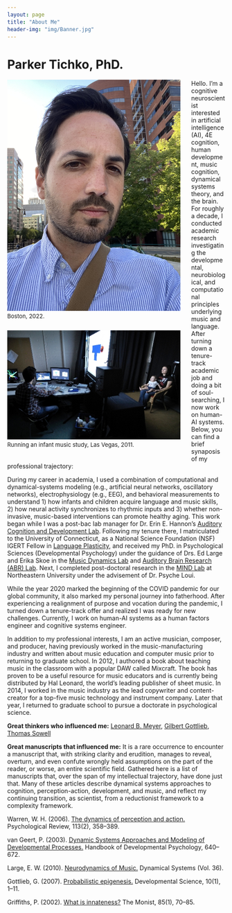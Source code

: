 ```yaml
---
layout: page
title: "About Me"
header-img: "img/Banner.jpg"
---
```

# Parker Tichko, PhD.

<div style="float: left; padding-right: 25px; padding-bottom: 25px">
	<img src="/img/AboutMe_pic_2.jpg" width="400" alt="Parker Tichko" onclick="_gaq.push(['_trackEvent', 'IMGs', 'Image', 'Ironman']);" />
	<figcaption>
                <font size="2">Boston, 2022.</font>
    </figcaption>
</div>

<div style="float: left; padding-right: 25px; padding-bottom: 25px">
	<img src="/img/AboutMe2.jpg" width="400" alt="Parker Tichko" onclick="_gaq.push(['_trackEvent', 'IMGs', 'Image', 'Ironman']);" />
	<figcaption>
                <font size="2">Running an infant music study, Las Vegas, 2011.</font>
    </figcaption>
</div>

Hello. I’m a cognitive neuroscientist interested in artificial intelligence (AI), 4E cognition, human development, music cognition, dynamical systems theory, and the brain. For roughly a decade, I conducted academic research investigating the developmental, neurobiological, and computational principles underlying music and language. After turning down a tenure-track academic job and doing a bit of soul-searching, I now work on human-AI systems. Below, you can find a brief synaposis of my professional trajectory:

During my career in academia, I used a combination of computational and dynamical-systems modeling (e.g., artificial neural networks, oscillatory networks), electrophysiology (e.g., EEG), and behavioral measurements to understand 1) how infants and children acquire language and music skills, 2) how neural activity synchronizes to rhythmic inputs and 3) whether non-invasive, music-based interventions can promote healthy aging. This work began while I was a post-bac lab manager for Dr. Erin E. Hannon’s [Auditory Cognition and Development Lab](https://www.ehannon.faculty.unlv.edu//Home.html).
Following my tenure there, I matriculated to the University of Connecticut, as a National Science Foundation (NSF) IGERT Fellow in [Language Plasticity](http://www.igert.org/projects/282.html), and received my PhD. in Psychological Sciences (Developmental Psychology) under the guidance of Drs. Ed Large and Erika Skoe in the [Music Dynamics Lab](https://musicdynamicslab.uconn.edu/) and [Auditory Brain Research (ABR) Lab](https://skoelab.uconn.edu/). Next, I completed post-doctoral research in the [MIND Lab](https://web.northeastern.edu/mindlab/) at Northeastern University under the advisement of Dr. Psyche Loui.

While the year 2020 marked the beginning of the COVID pandemic for our global community, it also marked my personal journey into fatherhood. After experiencing a realignment of purpose and vocation during the pandemic, I turned down a tenure-track offer and realized I was ready for new challenges. Currently, I work on human-AI systems as a human factors engineer and cognitive systems engineer.

In addition to my professional interests, I am an active musician, composer, and producer, having previously worked in the music-manufacturing industry and written about music education and computer music prior to returning to graduate school. In 2012, I authored a book about teaching music in the classroom with a popular DAW called Mixcraft. The book has proven to be a useful resource for music educators and is currently being distributed by Hal Leonard, the world’s leading publisher of sheet music. In 2014, I worked in the music industry as the lead copywriter and content-creator for a top-five music technology and instrument company. Later that year, I returned to graduate school to pursue a doctorate in psychological science.

**Great thinkers who influenced me:** [Leonard B. Meyer](https://en.wikipedia.org/wiki/Leonard_B._Meyer), [Gilbert Gottlieb](https://en.wikipedia.org/wiki/Gilbert_Gottlieb), [Thomas Sowell](https://en.wikipedia.org/wiki/Thomas_Sowell)

**Great manuscripts that influenced me:**
It is a rare occurrence to encounter a manuscript that, with striking clarity and erudition, manages to reveal, overturn, and even confute wrongly held assumptions on the part of the reader, or worse, an entire scientific field. Gathered here is a list of manuscripts that, over the span of my intellectual trajectory, have done just that. Many of these articles describe dynamical systems approaches to cognition, perception-action, development, and music, and reflect my continuing transition,  as scientist, from a reductionist framework to a complexity framework.

Warren, W. H. (2006). [The dynamics of perception and action.](https://doi.org/10.1037/0033-295X.113.2.358) Psychological Review, 113(2), 358–389.

van Geert, P. (2003). [Dynamic Systems Approaches and Modeling of Developmental Processes.](https://doi.org/10.4135/9781848608306) Handbook of Developmental Psychology, 640–672. 

Large, E. W. (2010). [Neurodynamics of Music.](https://doi.org/10.1007/978-1-4419-6114-3) Dynamical Systems (Vol. 36). 

Gottlieb, G. (2007). [Probabilistic epigenesis.](https://doi.org/10.1111/j.1467-7687.2007.00556.x) Developmental Science, 10(1), 1–11. 

Griffiths, P. (2002). [What is innateness?](https://doi.org/10.5840/monist20028518) The Monist, 85(1), 70–85. 
 